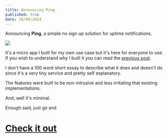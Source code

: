 ```yaml
---
title: Announcing Ping 
published: true 
date: 18/09/2024
---
```


Announcing **Ping**, a simple no sign up solution for uptime notifications.

[![](/assets/ping-beta-visual.jpeg)](https://ping.barelyhuman.dev)

It's a micro app I built for my own use case but it's here for everyone to use. If you wish to understand why I built it you can read the [previous post](/writing/20240908-managing-uptime).

I don't have a 100 word short essay to describe what it does and doesn't do since it's a very tiny service and pretty self explanatory. 

The features were built to be non-intrusive and less irritating that existing implementations. 

And, well it's minimal.

Enough said, just go and 

# [Check it out](http://ping.barelyhuman.dev) 



